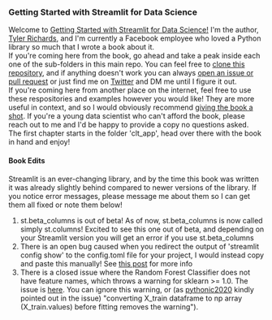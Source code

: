 ### Getting Started with Streamlit for Data Science
Welcome to [Getting Started with Streamlit for Data Science!](https://www.amazon.com/gp/product/180056550X) I'm the author, [Tyler Richards](www.tylerjrichards.com), and I'm currently a Facebook employee who loved a Python library so much that I wrote a book about it.  
If you're coming here from the book, go ahead and take a peak inside each one of the sub-folders in this main repo. You can feel free to [clone this repository](https://docs.github.com/en/github/creating-cloning-and-archiving-repositories/cloning-a-repository-from-github/cloning-a-repository), and if anything doesn't work you can always [open an issue or pull request](https://docs.github.com/en/desktop/contributing-and-collaborating-using-github-desktop/working-with-your-remote-repository-on-github-or-github-enterprise/creating-an-issue-or-pull-request) or just find me on [Twitter](https://www.twitter.com/tylerjrichards) and DM me until I figure it out.  
If you're coming here from another place on the internet, feel free to use these respositories and examples however you would like! They are more useful in context, and so I would obviously recommend [giving the book a shot](https://www.amazon.com/Getting-Started-Streamlit-Data-Science-ebook/dp/B095Z1R3BP). If you're a young data scientist who can't afford the book, please reach out to me and I'd be happy to provide a copy no questions asked.  
The first chapter starts in the folder 'clt_app', head over there with the book in hand and enjoy!

#### Book Edits  
Streamlit is an ever-changing library, and by the time this book was written it was already slightly behind compared to newer versions of the library. If you notice error messages, please message me about them so I can get them all fixed or note them below!  
1. st.beta_columns is out of beta!
As of now, st.beta_columns is now called simply st.columns! Excited to see this one out of beta, and depending on your Streamlit version you will get an error if you use st.beta_columns
2. There is an open bug caused when you redirect the output of 'streamlit config show' to the config.toml file for your project, I would instead copy and paste this manually! See [this post](https://discuss.streamlit.io/t/cant-run-streamlit-if-i-create-config-toml/22004/5) for more info
3. There is a closed issue where the Random Forest Classifier does not have feature names, which throws a warning for sklearn >= 1.0. The issue is [here](https://github.com/tylerjrichards/Getting-Started-with-Streamlit-for-Data-Science/issues/5#issuecomment-1100659506). You can ignore this warning, or (as [pythonic2020](https://github.com/pythonic2020) kindly pointed out in the issue) "converting X_train dataframe to np array (X_train.values) before fitting removes the warning"). 

